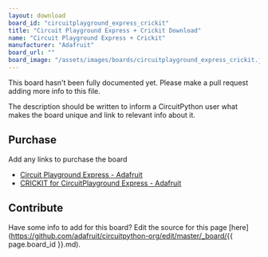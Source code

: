 ```yaml
---
layout: download
board_id: "circuitplayground_express_crickit"
title: "Circuit Playground Express + Crickit Download"
name: "Circuit Playground Express + Crickit"
manufacturer: "Adafruit"
board_url: ""
board_image: "/assets/images/boards/circuitplayground_express_crickit.jpg"
---
```


This board hasn't been fully documented yet. Please make a pull request adding more info to this file.

The description should be written to inform a CircuitPython user what makes the board unique and link to relevant info about it.

## Purchase
Add any links to purchase the board
* [Circuit Playground Express - Adafruit](https://www.adafruit.com/product/3333)
* [CRICKIT for CircuitPlayground Express - Adafruit](https://www.adafruit.com/product/3093)

## Contribute

Have some info to add for this board? Edit the source for this page [here](https://github.com/adafruit/circuitpython-org/edit/master/_board/{{ page.board_id }}.md).
